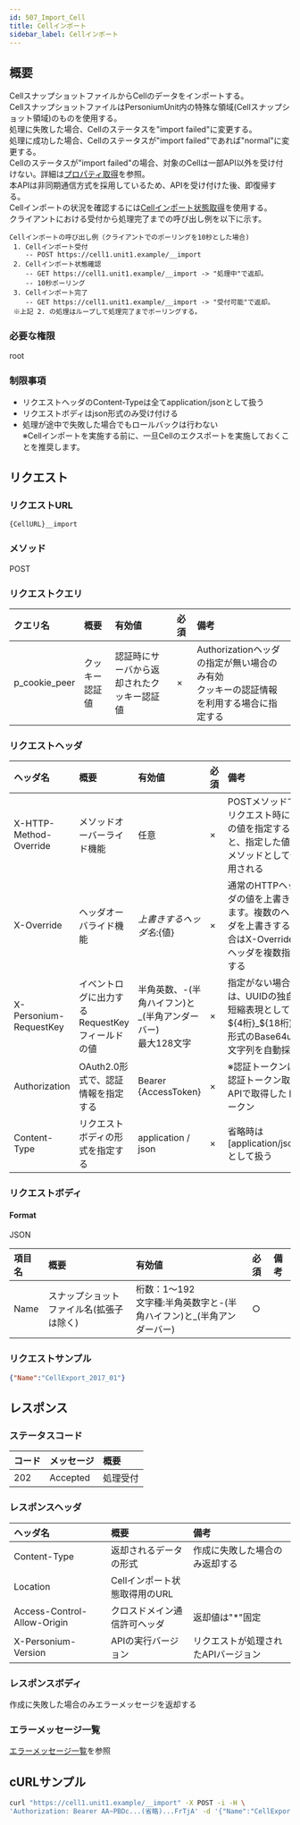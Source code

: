 ```yaml
---
id: 507_Import_Cell
title: Cellインポート
sidebar_label: Cellインポート
---
```

## 概要
CellスナップショットファイルからCellのデータをインポートする。  
CellスナップショットファイルはPersoniumUnit内の特殊な領域(Cellスナップショット領域)のものを使用する。  
処理に失敗した場合、Cellのステータスを"import failed"に変更する。  
処理に成功した場合、Cellのステータスが"import failed"であれば"normal"に変更する。  
Cellのステータスが"import failed"の場合、対象のCellは一部API以外を受け付けない。詳細は[プロパティ取得](290_Cell_Get_Property.md)を参照。  
本APIは非同期通信方式を採用しているため、APIを受け付けた後、即復帰する。  
Cellインポートの状況を確認するには[Cellインポート状態取得](508_Progress_of_Import_Cell.md)を使用する。  
クライアントにおける受付から処理完了までの呼び出し例を以下に示す。  

```
Cellインポートの呼び出し例（クライアントでのポーリングを10秒とした場合)
 1. Cellインポート受付
    -- POST https://cell1.unit1.example/__import
 2. Cellインポート状態確認
    -- GET https://cell1.unit1.example/__import -> "処理中"で返却。
    -- 10秒ポーリング
 3. Cellインポート完了
    -- GET https://cell1.unit1.example/__import -> "受付可能"で返却。
 ※上記 2. の処理はループして処理完了までポーリングする。
```

### 必要な権限
root

### 制限事項
- リクエストヘッダのContent-Typeは全てapplication/jsonとして扱う
- リクエストボディはjson形式のみ受け付ける
- 処理が途中で失敗した場合でもロールバックは行わない  
※Cellインポートを実施する前に、一旦Cellのエクスポートを実施しておくことを推奨します。  

## リクエスト
### リクエストURL
```
{CellURL}__import
```

### メソッド
POST

### リクエストクエリ
|クエリ名|概要|有効値|必須|備考|
|:--|:--|:--|:--|:--|
|p_cookie_peer|クッキー認証値|認証時にサーバから返却されたクッキー認証値|×|Authorizationヘッダの指定が無い場合のみ有効<br>クッキーの認証情報を利用する場合に指定する|

### リクエストヘッダ
|ヘッダ名|概要|有効値|必須|備考|
|:--|:--|:--|:--|:--|
|X-HTTP-Method-Override|メソッドオーバーライド機能|任意|×|POSTメソッドでリクエスト時にこの値を指定すると、指定した値がメソッドとして使用される|
|X-Override|ヘッダオーバライド機能|${上書きするヘッダ名}:${値}|×|通常のHTTPヘッダの値を上書きします。複数のヘッダを上書きする場合はX-Overrideヘッダを複数指定する|
|X-Personium-RequestKey|イベントログに出力するRequestKeyフィールドの値|半角英数、-(半角ハイフン)と_(半角アンダーバー)<br>最大128文字|×|指定がない場合は、UUIDの独自短縮表現として${4桁}_${18桁}の形式のBase64url文字列を自動採番|
|Authorization|OAuth2.0形式で、認証情報を指定する|Bearer {AccessToken}|×|※認証トークンは認証トークン取得APIで取得したトークン|
|Content-Type|リクエストボディの形式を指定する|application / json|×|省略時は[application/json]として扱う|

### リクエストボディ
#### Format
JSON

|項目名|概要|有効値|必須|備考|
|:--|:--|:--|:--|:--|
|Name|スナップショットファイル名(拡張子は除く)|桁数：1～192<br>文字種:半角英数字と-(半角ハイフン)と_(半角アンダーバー)|○||

### リクエストサンプル
```json
{"Name":"CellExport_2017_01"}
```


## レスポンス
### ステータスコード
|コード|メッセージ|概要|
|:--|:--|:--|
|202|Accepted|処理受付|

### レスポンスヘッダ
|ヘッダ名|概要|備考|
|:--|:--|:--|
|Content-Type|返却されるデータの形式|作成に失敗した場合のみ返却する|
|Location|Cellインポート状態取得用のURL||
|Access-Control-Allow-Origin|クロスドメイン通信許可ヘッダ|返却値は"*"固定|
|X-Personium-Version|APIの実行バージョン|リクエストが処理されたAPIバージョン|

### レスポンスボディ
作成に失敗した場合のみエラーメッセージを返却する

### エラーメッセージ一覧
[エラーメッセージ一覧](004_Error_Messages.md)を参照


## cURLサンプル
```sh
curl "https://cell1.unit1.example/__import" -X POST -i -H \
'Authorization: Bearer AA~PBDc...(省略)...FrTjA' -d '{"Name":"CellExport_2017_01"}'
```

